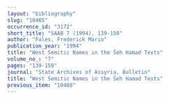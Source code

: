```yaml
---
layout: "bibliography"
slug: "10465"
occurrence_id: "3172"
short_title: "SAAB 7 (1994), 139-150"
author: "Fales, Frederick Mario"
publication_year: "1994"
title: "West Semitic Names in the Šeh Hamad Texts"
volume_no_: "7"
pages: "139-150"
journal: "State Archives of Assyria, Bulletin"
title: "West Semitic Names in the Šeh Hamad Texts"
previous_item: "10468"
---
```

